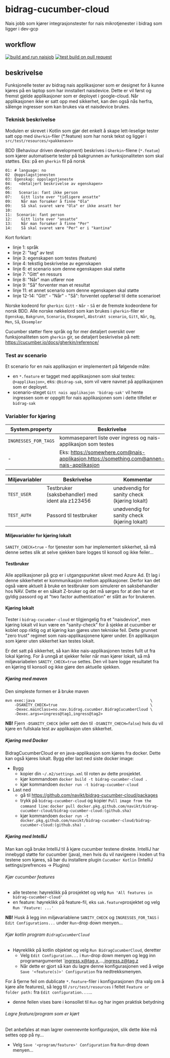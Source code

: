 # bidrag-cucumber-cloud
Nais jobb som kjører integrasjonstester for nais mikrotjenester i bidrag som ligger i dev-gcp

## workflow
[![build and run naisjob](https://github.com/navikt/bidrag-cucumber-cloud/actions/workflows/build-and-run.yaml/badge.svg)](https://github.com/navikt/bidrag-cucumber-cloud/actions/workflows/build-and-run.yaml)
[![test build on pull request](https://github.com/navikt/bidrag-cucumber-cloud/actions/workflows/pr.yaml/badge.svg)](https://github.com/navikt/bidrag-cucumber-cloud/actions/workflows/pr.yaml)

## beskrivelse

Funksjonelle tester av bidrag nais applikasjoner som er designet for å kunne kjøres på en laptop som har innstallert naisdevice. Dette er vil først
og fremst gjelde applikasjoner som er deployet i google-cloud. Når applikasjonen ikke er satt opp med sikkerhet, kan den også nås herfra, sålenge
ingresser som kan brukes via et naisdevice brukes.

### Teknisk beskrivelse

Modulen er skrevet i Kotlin som gjør det enkelt å skape lett-leselige tester satt opp med `Gherkin`-filer (*.feature) som har norsk tekst og ligger i
`src/test/resources/<pakkenavn>`

BDD (Behaviour driven development) beskrives i `Gherkin`-filene (`*.featue`) som kjører automatiserte tester på bakgrunnen av funksjonaliteten som
skal støttes. Eks: på en `gherkin` fil på norsk 

```
01: # language: no
02  @oppslagstjenesten
03: Egenskap: oppslagstjeneste
04:   <detaljert beskrivelse av egenskapen>
05: 
06:   Scenario: fant ikke person
07:    Gitt liste over "tidligere ansatte"
09:    Når man forsøker å finne "Ola"
09:    Så skal svaret være "Ola" er ikke ansatt her
10:
11:  Scenario: fant person
12:    Gitt liste over "ansatte"
13:    Når man forsøker å finne "Per"
14:    Så skal svaret være "Per" er i "kantina"
```

Kort forklart:
- linje 1: språk
- linje 2: "tag" av test
- linje 3: egenskapen som testes (feature)
- linje 4: tekstlig beskrivelse av egenskapen
- linje 6: et scenario som denne egenskapen skal støtte
- linje 7: "Gitt" en ressurs
- linje 8: "Når" man utfører noe
- linje 9: "Så" forventer man et resultat
- linje 11: et annet scenario som denne egenskapen skal støtte
- linje 12-14: "Gitt" - "Når" - "Så": forventet oppførsel til dette scenarioet

Norske kodeord for `gherkin`: `Gitt` - `Når` - `Så` er de fremste kodeordene for norsk BDD.
Alle norske nøkkelord som kan brukes i `gherkin`-filer er `Egenskap`, `Bakgrunn`, `Scenario`, `Eksepmel`, `Abstrakt scenario`, `Gitt`, `Når`, `Og`,
`Men`, `Så`, `Eksempler`

Cucumber støtter flere språk og for mer detaljert oversikt over funksjonaliteten som `gherkin` gir, se detaljert beskrivelse på nett: 
<https://cucumber.io/docs/gherkin/reference/>

### Test av scenario

Et scenario for en nais applikasjon er implementert på følgende måte:
* en `*.feature` er tagget med applikasjonen som skal testes: `@<applikasjon>`, eks: `@bidrag-sak`, som vil være navnet på applikasjonen
  som er deployet.
* scenario-steget `Gitt nais applikasjon 'bidrag-sak'` vil hente ingressen som er oppgitt for nais applikasjonen som i dette tilfellet er `bidrag-sak`

### Variabler for kjøring
System.property | Beskrivelse | Kommentar
---|---|---
`INGRESSES_FOR_TAGS` | kommaseparert liste over ingress og nais-applikasjon som testes | nais-applikasjon blir også tolket som cucumber tag
- | Eks: https://somewhere.com@nais-applikasjon,https://something.com@annen-nais-applikasjon | er argument til `BidragCucumberCloud.main(...)` 

Miljøvariabler | Beskrivelse | Kommentar
---|---|---
`TEST_USER` | Testbruker (saksbehandler) med ident ala z123456 | unødvendig for sanity check (kjøring lokalt) |
`TEST_AUTH` | Passord til testbruker | unødvendig for sanity check (kjøring lokalt) |

#### Miljøvariabler for kjøring lokalt

`SANITY_CHECK=true` - for tjenester som har implementert sikkerhet, så må denne settes slik at selve sjekken bare logges til konsoll og ikke feiler...

#### Testbruker

Alle applikasjoner på gcp er i utgangspunktet sikret med Azure Ad. Et lag i denne sikkerhetet er kommunikasjon mellom applikasjoner. Derfor kan det
også være aktuelt å bruke en testbruker som simulerer en saksbehandler hos NAV. Dette er en såkalt Z-bruker og det må sørges for at den har et gyldig
passord og at "two factor authentication" er slått av for brukeren.

#### Kjøring lokalt

Tester i `bidrag-cucumber-cloud` er tilgjengelig fra et "naisdevice", men kjøring lokalt vil kun være en "sanity-check" for å sjekke at cucumber er
koblet opp riktig og at kjøring kan gjøres uten tekniske feil. Dette grunnet "zero trust" regimet som nais-applikasjonene kjører under. En applikasjon
som kjører uten sikkerhet kan testes lokalt.

Er det satt på sikkerhet, så kan ikke nais-applikasjonen testes fullt ut fra lokal kjøring. For å unngå at sjekker feiler når man kjører lokalt, så
må miljøvariabelen `SANITY_CHECK=true` settes. Den vil bare logge resultatet fra en kjøring til konsoll og ikke gjøre den aktuelle sjekken.

##### Kjøring med maven

Den simpleste formen er å bruke maven
```
mvn exec:java                                                   \
    -DSANITY_CHECK=true                                         \
    -Dexec.mainClass=no.nav.bidrag.cucumber.BidragCucumberCloud \
    -Dexec.args=<ingress@tag1,ingress@tag2> 
```
**NB!**
Fjern `-DSANITY_CHECK` (eller sett den til `-DSANITY_CHECH=false`) hvis du vil kjøre en fullskala test av applikasjon uten sikkerhet.

##### Kjøring med Docker

BidragCucumberCloud er en java-applikasjon som kjøres fra docker. Dette kan også kjøres lokalt. Bygg eller last ned siste docker image:
* Bygg
  * kopier din `~/.m2/settings.xml` til roten av dette prosjektet.
  * kjør kommandoen `docker build -t bidrag-cucumber-cloud .`
  * kjør kommandoen `docker run -t bidrag-cucumber-cloud`
* Last ned
  * gå til https://github.com/navikt/bidrag-cucumber-cloud/packages
  * trykk på `bidrag-cucumber-cloud` og kopier `Pull image from the command line`: `docker pull
    docker.pkg.github.com/navikt/bidrag-cucumber-cloud/bidrag-cucumber-cloud:(github.sha)`
  * kjør kommandoen `docker run -t docker.pkg.github.com/navikt/bidrag-cucumber-cloud/bidrag-cucumber-cloud:(github.sha) .`

##### Kjøring med IntelliJ

Man kan ogå bruke IntelliJ til å kjøre cucumber testene direkte. IntelliJ har innebygd støtte for cucumber (java), men hvis du vil navigeere i koden
ut fra testene som kjøres, så bør du installere plugin `Cucumber Kotlin` (IntelliJ settings/prefrences -> Plugins)

###### Kjør cucumber features
* alle testene: høyreklikk på prosjektet og velg `Run 'All features in bidrag-cucumber-cloud'`
* en feature: høyreklikk på feature-fil, eks `sak.feature`prosjektet og velg `Run 'Feature: ...'`

**NB!**
Husk å legg inn miljøvariablene `SANITY_CHECK` og `INGRESSES_FOR_TAGS` i `Edit Configurations...` under `Run`-drop down menyen...

###### Kjør kotlin program `BidragCucumberCloud`
* Høyreklikk på kotlin objektet og velg `Run BidragCucumberCloud`, deretter 
  * Velg `Edit Configuration...` i `Run`-drop down menyen og legg inn programargumentet `ingress.x@tag.x,...,ingress.z@tag.z 
  * Når dette er gjort så kan du lagre denne konfigurasjonen ved å velge `Save '<feature(s)>' Configuration` fra nedtrekksmenyen.
  
For å fjerne feil om dublicate `*.feature`-filer i konfigurasjonen (fra valg om å kjøre alle features), så legg til `/src/test/resources` i feltet
`Feature or folder path:` fra `Edit configuration...`...
* denne feilen vises bare i konsollet til `Run` og har ingen praktisk betydning

###### Lagre feature/program som er kjørt
Det anbefales at man lagrer ovennevnte konfigurasjon, slik dette ikke må settes opp på ny...
* Velg `Save '<program/feature>' Configuration` fra `Run`-drop down menyen...
